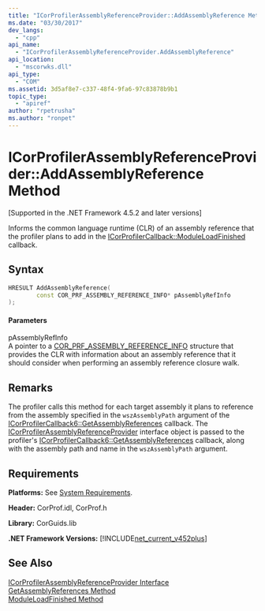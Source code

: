 ```yaml
---
title: "ICorProfilerAssemblyReferenceProvider::AddAssemblyReference Method"
ms.date: "03/30/2017"
dev_langs: 
  - "cpp"
api_name: 
  - "ICorProfilerAssemblyReferenceProvider.AddAssemblyReference"
api_location: 
  - "mscorwks.dll"
api_type: 
  - "COM"
ms.assetid: 3d5af8e7-c337-48f4-9fa6-97c83878b9b1
topic_type: 
  - "apiref"
author: "rpetrusha"
ms.author: "ronpet"
---
```

# ICorProfilerAssemblyReferenceProvider::AddAssemblyReference Method
[Supported in the .NET Framework 4.5.2 and later versions]  
  
 Informs the common language runtime (CLR) of an assembly reference that the profiler plans to add in the [ICorProfilerCallback::ModuleLoadFinished](../../../../docs/framework/unmanaged-api/profiling/icorprofilercallback-moduleloadfinished-method.md) callback.  
  
## Syntax  
  
```cpp
HRESULT AddAssemblyReference(  
        const COR_PRF_ASSEMBLY_REFERENCE_INFO* pAssemblyRefInfo  
);  
```  
  
#### Parameters  
 pAssemblyRefInfo  
 A pointer to a [COR_PRF_ASSEMBLY_REFERENCE_INFO](../../../../docs/framework/unmanaged-api/profiling/cor-prf-assembly-reference-info-structure.md) structure that provides the CLR with information about an assembly reference that it should consider when performing an assembly reference closure walk.  
  
## Remarks  
 The profiler calls this method for each target assembly it plans to reference from the assembly specified in the `wszAssemblyPath` argument of the [ICorProfilerCallback6::GetAssemblyReferences](../../../../docs/framework/unmanaged-api/profiling/icorprofilercallback6-getassemblyreferences-method.md) callback. The [ICorProfilerAssemblyReferenceProvider](../../../../docs/framework/unmanaged-api/profiling/icorprofilerassemblyreferenceprovider-interface.md) interface object is passed to the profiler's [ICorProfilerCallback6::GetAssemblyReferences](../../../../docs/framework/unmanaged-api/profiling/icorprofilercallback6-getassemblyreferences-method.md) callback, along with the assembly path and name in the `wszAssemblyPath` argument.  
  
## Requirements  
 **Platforms:** See [System Requirements](../../../../docs/framework/get-started/system-requirements.md).  
  
 **Header:** CorProf.idl, CorProf.h  
  
 **Library:** CorGuids.lib  
  
 **.NET Framework Versions:** [!INCLUDE[net_current_v452plus](../../../../includes/net-current-v452plus-md.md)]  
  
## See Also  
 [ICorProfilerAssemblyReferenceProvider Interface](../../../../docs/framework/unmanaged-api/profiling/icorprofilerassemblyreferenceprovider-interface.md)  
 [GetAssemblyReferences Method](../../../../docs/framework/unmanaged-api/profiling/icorprofilercallback6-getassemblyreferences-method.md)  
 [ModuleLoadFinished Method](../../../../docs/framework/unmanaged-api/profiling/icorprofilercallback-moduleloadfinished-method.md)
